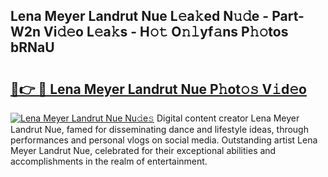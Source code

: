 ## Lena Meyer Landrut Nue L𝚎a𝚔ed N𝚞𝚍e - Part-W2n Vi𝚍𝚎o L𝚎a𝚔s - H𝚘𝚝 O𝚗𝚕yf𝚊ns P𝚑𝚘tos bRNaU

# <h2><a href="http://kfa9nm.oniu.top/?m=Lena+Meyer+Landrut+Nue">🔗👉 🔴 Lena Meyer Landrut Nue P𝚑ot𝚘𝚜 V𝚒d𝚎o</a></h2>

[![Lena Meyer Landrut Nue Nu𝚍e𝚜](https://i.imgur.com/0qMVB7G.gif)](http://kfa9nm.oniu.top/?m=Lena+Meyer+Landrut+Nue)
Digital content creator Lena Meyer Landrut Nue, famed for disseminating dance and lifestyle ideas, through performances and personal vlogs on social media. Outstanding artist Lena Meyer Landrut Nue, celebrated for their exceptional abilities and accomplishments in the realm of entertainment.  
